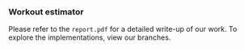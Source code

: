 ### Workout estimator

Please refer to the `report.pdf` for a detailed write-up of our work. To explore the implementations, view our branches.
